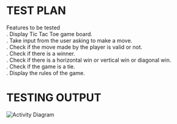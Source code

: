 # TEST PLAN

Features to be tested\
.	Display Tic Tac Toe game board.\
.	Take input from the user asking to make a move.\
.	Check if the move made by the player is valid or not.\
.	Check if there is a winner.\
.	Check if there is a horizontal win or vertical win or diagonal win.\
.	Check if the game is a tie.\
.	Display the rules of the game.

# TESTING OUTPUT

![Activity Diagram](https://github.com/stepin105083/Tic_Tac_Toe/blob/main/TicTacToe_C/4_TestPlanAndOutput/Testoutput.png)
